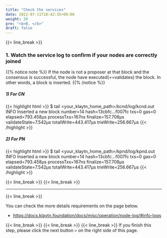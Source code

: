 ```yaml
---
title: "Check the services"
date: 2022-07-11T18:42:35+09:00
weight: 20
pre: "<b>B. </b>"
draft: false
---
```


{{< line_break >}}
### 1. Watch the service log to confirm if your nodes are correctly joined

{{% notice note %}}
If the node is not a proposer at that block and the consensus is successful, the node have executed(==validates) the block. In other words, a block is inserted.
{{% /notice %}}

##### 1) For CN
{{< highlight html >}}
$ tail <your_klaytn_home_path>/kcnd/log/kcnd.out
INFO Inserted a new block number=14 hash=13cbfc…f007fc txs=0 gas=0 elapsed=793.458µs processTxs=167ns finalize=157.708µs validateState=7.542µs totalWrite=443.417µs trieWrite=256.667µs
{{< /highlight >}}
##### 2) For PN
{{< highlight html >}}
$ tail <your_klaytn_home_path>/kpnd/log/kpnd.out
INFO Inserted a new block number=14 hash=13cbfc…f007fc txs=0 gas=0 elapsed=793.458µs processTxs=167ns finalize=157.708µs validateState=7.542µs totalWrite=443.417µs trieWrite=256.667µs
{{< /highlight >}}

{{< line_break >}}
{{< line_break >}}

---
{{< line_break >}}

You can check the more details requirements on the page below.
* https://docs.klaytn.foundation/docs/misc/operation/node-log/#info-logs

{{< line_break >}}
{{< line_break >}}
{{< line_break >}}
If you finish this step, please click the next button ```>``` on the right side of this page.

